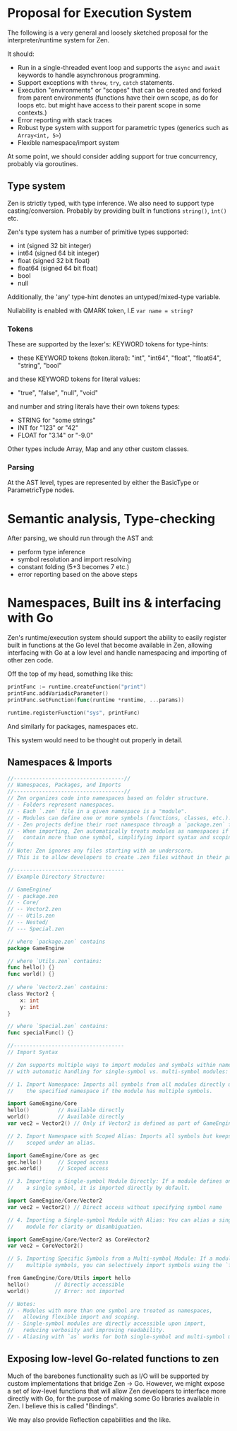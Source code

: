 # Proposal for Execution System
The following is a very general and loosely sketched proposal for the interpreter/runtime system for Zen.

It should:
- Run in a single-threaded event loop and supports the `async` and `await` keywords to handle asynchronous programming.
- Support exceptions with `throw`, `try`, `catch` statements.
- Execution "environments" or "scopes" that can be created and forked from parent environments (functions have their own scope, as do for loops etc. but might have access to their parent scope in some contexts.)
- Error reporting with stack traces
- Robust type system with support for parametric types (generics such as `Array<int, 5>`)
- Flexible namespace/import system

At some point, we should consider adding support for true concurrency, probably via goroutines.

## Type system
Zen is strictly typed, with type inference. We also need to support type casting/conversion.
Probably by providing built in functions `string()`, `ìnt()` etc.

Zen's type system has a number of primitive types supported:
- int (signed 32 bit integer)
- int64 (signed 64 bit integer)
- float (signed 32 bit float)
- float64 (signed 64 bit float)
- bool
- null

Additionally, the 'any' type-hint denotes an untyped/mixed-type variable.

Nullability is enabled with QMARK token, I.E `var name = string?`

### Tokens
These are supported by the lexer's:
KEYWORD tokens for type-hints:
- these KEYWORD tokens (token.literal): "int", "int64", "float", "float64", "string", "bool"

and these KEYWORD tokens for literal values:
- "true", "false", "null", "void"

and number and string literals have their own tokens types:
- STRING for "some strings"
- INT for "123" or "42"
- FLOAT for "3.14" or "-9.0"

Other types include Array, Map and any other custom classes.

### Parsing

At the AST level, types are represented by either the BasicType or ParametricType nodes.

# Semantic analysis, Type-checking
After parsing, we should run through the AST and:
- perform type inference
- symbol resolution and import resolving
- constant folding (5+3 becomes 7 etc.)
- error reporting based on the above steps

# Namespaces, Built ins & interfacing with Go 
Zen's runtime/execution system should support the ability to easily register built in functions at the Go level that become available in Zen, allowing interfacing with Go at a low level and handle namespacing and importing of other zen code.

Off the top of my head, something like this:
```go
printFunc := runtime.createFunction("print")
printFunc.addVariadicParameter()
printFunc.setFunction(func(runtime *runtime, ...params))

runtime.registerFunction("sys", printFunc)
```

And similarly for packages, namespaces etc.

This system would need to be thought out properly in detail.

## Namespaces & Imports
```go (actually zen but no syntax highlighting for that)
//-----------------------------------//
// Namespaces, Packages, and Imports
//-----------------------------------//
// Zen organizes code into namespaces based on folder structure.
// - Folders represent namespaces.
// - Each `.zen` file in a given namespace is a "module".
// - Modules can define one or more symbols (functions, classes, etc.).
// - Zen projects define their root namespace through a `package.zen` file.
// - When importing, Zen automatically treats modules as namespaces if they
//   contain more than one symbol, simplifying import syntax and scoping.
//
// Note: Zen ignores any files starting with an underscore.
// This is to allow developers to create .zen files without in their package for other purposes.

//-----------------------------------
// Example Directory Structure:

// GameEngine/
// - package.zen
// - Core/
// -- Vector2.zen
// -- Utils.zen
// -- Nested/
// --- Special.zen

// where `package.zen` contains
package GameEngine

// where `Utils.zen` contains:
func hello() {}
func world() {}
 
// where `Vector2.zen` contains:
class Vector2 {
    x: int
    y: int
}

// where `Special.zen` contains:
func specialFunc() {}

//-----------------------------------
// Import Syntax

// Zen supports multiple ways to import modules and symbols within namespaces, 
// with automatic handling for single-symbol vs. multi-symbol modules:

// 1. Import Namespace: Imports all symbols from all modules directly under
//    the specified namespace if the module has multiple symbols.

import GameEngine/Core
hello()         // Available directly
world()         // Available directly
var vec2 = Vector2() // Only if Vector2 is defined as part of GameEngine/Core

// 2. Import Namespace with Scoped Alias: Imports all symbols but keeps them
//    scoped under an alias.

import GameEngine/Core as gec
gec.hello()     // Scoped access
gec.world()     // Scoped access

// 3. Importing a Single-symbol Module Directly: If a module defines only
//    a single symbol, it is imported directly by default.

import GameEngine/Core/Vector2
var vec2 = Vector2() // Direct access without specifying symbol name

// 4. Importing a Single-symbol Module with Alias: You can alias a single-symbol
//    module for clarity or disambiguation.

import GameEngine/Core/Vector2 as CoreVector2
var vec2 = CoreVector2()

// 5. Importing Specific Symbols from a Multi-symbol Module: If a module defines 
//    multiple symbols, you can selectively import symbols using the `from` syntax.

from GameEngine/Core/Utils import hello
hello()        // Directly accessible
world()        // Error: not imported

// Notes:
// - Modules with more than one symbol are treated as namespaces, 
//   allowing flexible import and scoping.
// - Single-symbol modules are directly accessible upon import, 
//   reducing verbosity and improving readability.
// - Aliasing with `as` works for both single-symbol and multi-symbol modules.
```

## Exposing low-level Go-related functions to zen

Much of the barebones functionality such as I/O will be supported by custom implementations that bridge Zen -> Go.
However, we might expose a set of low-level functions that will allow Zen developers to interface more directly with Go, for the purpose of making some Go libraries available in Zen. I believe this is called "Bindings".

We may also provide Reflection capabilities and the like.